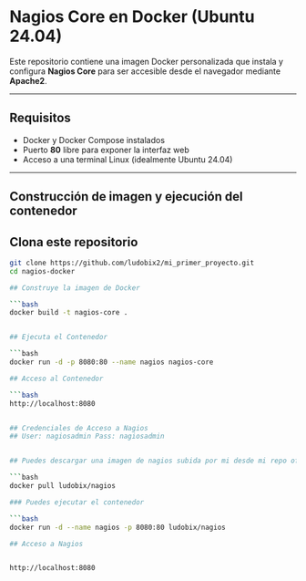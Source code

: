 #  Nagios Core en Docker (Ubuntu 24.04)

Este repositorio contiene una imagen Docker personalizada que instala y configura **Nagios Core** para ser accesible desde el navegador mediante **Apache2**.

---

##  Requisitos

- Docker y Docker Compose instalados  
- Puerto **80** libre para exponer la interfaz web  
- Acceso a una terminal Linux (idealmente Ubuntu 24.04)  

---

##  Construcción de imagen y ejecución del contenedor

##  Clona este repositorio

```bash
git clone https://github.com/ludobix2/mi_primer_proyecto.git
cd nagios-docker

## Construye la imagen de Docker

```bash
docker build -t nagios-core .


## Ejecuta el Contenedor

```bash
docker run -d -p 8080:80 --name nagios nagios-core

## Acceso al Contenedor

```bash
http://localhost:8080


## Credenciales de Acceso a Nagios
## User: nagiosadmin Pass: nagiosadmin


## Puedes descargar una imagen de nagios subida por mi desde mi repo official Docker Hub

```bash
docker pull ludobix/nagios

### Puedes ejecutar el contenedor

```bash
docker run -d --name nagios -p 8080:80 ludobix/nagios

## Acceso a Nagios


http://localhost:8080

